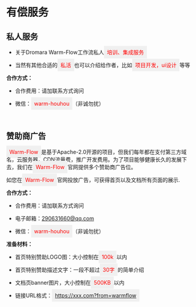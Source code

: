 # 有偿服务
<!-- @include: ../other/betweengg.md -->


## 私人服务

- 关于Dromara Warm-Flow工作流私人<span class="red-bg">培训、集成服务</span>

- 当然有其他合适的<span class="red-bg">私活</span>也可以介绍给作者，比如<span class="red-bg">项目开发，ui设计</span>等等

**合作方式：**

- 合作费用：请加联系方式询问

- 微信：<span class="red-bg">warm-houhou</span>（非诚勿扰）

<br>

## 赞助商广告

<span class="red-bg">Warm-Flow</span>是基于Apache-2.0开源的项目，但我们每年都在支付第三方域名，云服务器，CDN流量费，推广开发费用。为了项目能够健康长久的发展下去，我们在<span class="red-bg">Warm-Flow</span>官网提供多个赞助商广告位。

如您在<span class="red-bg">Warm-Flow</span>官网投放广告，可获得首页以及文档所有页面的展示.

**合作方式：**

- 合作费用：请加联系方式询问

- 电子邮箱：290631660@qq.com

- 微信：<span class="red-bg">warm-houhou</span>（非诚勿扰）

**准备材料：**

- 首页特别赞助LOGO图：大小控制在<span class="red-bg">100k</span>以内

- 首页特别赞助描述文字：一段不超过<span class="red-bg">30字</span>的简单介绍

- 文档页banner图片，大小控制在<span class="red-bg">500KB</span>以内

- 链接URL格式：<span class="red-bg">https://xxx.com?from=warmflow</span>


<style>.red-bg {
    color: red;
    background-color: #f0f0f0;
    padding: 8px;
}
</style>

